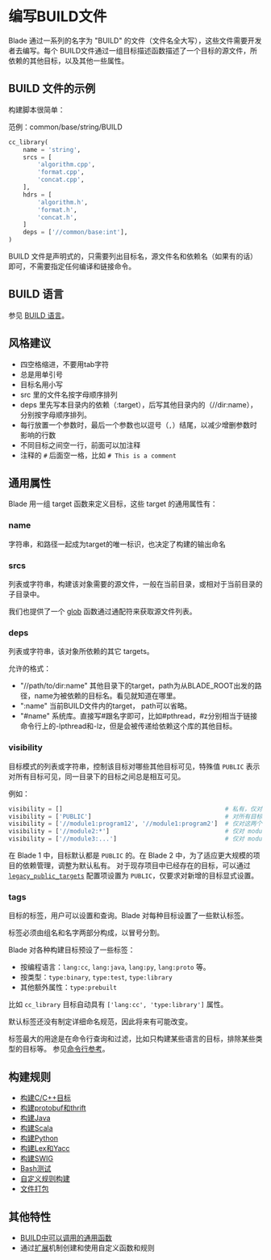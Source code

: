# 编写BUILD文件

Blade 通过一系列的名字为 "BUILD" 的文件（文件名全大写），这些文件需要开发者去编写。每个 BUILD文件通过一组目标描述函数描述了一个目标的源文件，所依赖的其他目标，以及其他一些属性。

## BUILD 文件的示例

构建脚本很简单：

范例：common/base/string/BUILD

```python
cc_library(
    name = 'string',
    srcs = [
        'algorithm.cpp',
        'format.cpp',
        'concat.cpp',
    ],
    hdrs = [
        'algorithm.h',
        'format.h',
        'concat.h',
    ]
    deps = ['//common/base:int'],
)
```

BUILD 文件是声明式的，只需要列出目标名，源文件名和依赖名（如果有的话）即可，不需要指定任何编译和链接命令。

## BUILD 语言

参见 [BUILD 语言](dsl.md)。

## 风格建议

- 四空格缩进，不要用tab字符
- 总是用单引号
- 目标名用小写
- src 里的文件名按字母顺序排列
- deps 里先写本目录内的依赖（:target），后写其他目录内的（//dir:name），分别按字母顺序排列。
- 每行放置一个参数时，最后一个参数也以逗号（`,`）结尾，以减少增删参数时影响的行数
- 不同目标之间空一行，前面可以加注释
- 注释的 `#` 后面空一格，比如 `# This is a comment`

## 通用属性

Blade 用一组 target 函数来定义目标，这些 target 的通用属性有：

### name

字符串，和路径一起成为target的唯一标识，也决定了构建的输出命名

### srcs

列表或字符串，构建该对象需要的源文件，一般在当前目录，或相对于当前目录的子目录中。

我们也提供了一个 [glob](functions.md#glob) 函数通过通配符来获取源文件列表。

### deps

列表或字符串，该对象所依赖的其它 targets。

允许的格式：

- "//path/to/dir:name" 其他目录下的target，path为从BLADE_ROOT出发的路径，name为被依赖的目标名。看见就知道在哪里。
- ":name" 当前BUILD文件内的target， path可以省略。
- "#name" 系统库。直接写#跟名字即可，比如#pthread，#z分别相当于链接命令行上的-lpthread和-lz，但是会被传递给依赖这个库的其他目标。

### visibility

目标模式的列表或字符串，控制该目标对哪些其他目标可见，特殊值 `PUBLIC` 表示对所有目标可见，同一目录下的目标之间总是相互可见。

例如：

```python
visibility = []                                             # 私有，仅对当前 BUILD 文件可见
visibility = ['PUBLIC']                                     # 对所有目标可见
visibility = ['//module1:program12', '//module1:program2']  # 仅对这两个目标可见
visibility = ['//module2:*']                                # 仅对 module2 目录下的目标可见，但不对其子目录可见
visibility = ['//module3:...']                              # 仅对 module3 及其所有子目录下的目标可见
```

在 Blade 1 中，目标默认都是 `PUBLIC` 的。在 Blade 2 中，为了适应更大规模的项目的依赖管理，调整为默认私有。
对于现存项目中已经存在的目标，可以通过 [`legacy_public_targets`](config.md#global_config) 配置项设置为 `PUBLIC`，仅要求对新增的目标显式设置。

### tags

目标的标签，用户可以设置和查询。Blade 对每种目标设置了一些默认标签。

标签必须由组名和名字两部分构成，以冒号分割。

Blade 对各种构建目标预设了一些标签：

- 按编程语言：`lang:cc`, `lang:java`, `lang:py`, `lang:proto` 等。
- 按类型：`type:binary`, `type:test`, `type:library`
- 其他额外属性：`type:prebuilt`

比如 `cc_library` 目标自动具有 `['lang:cc', 'type:library']` 属性。

默认标签还没有制定详细命名规范，因此将来有可能改变。

标签最大的用途是在命令行查询和过滤，比如只构建某些语言的目标，排除某些类型的目标等。
参见[命令行参考](command_line.md)。

## 构建规则

- [构建C/C++目标](build_rules/cc.md)
- [构建protobuf和thrift](build_rules/idl.md)
- [构建Java](build_rules/java.md)
- [构建Scala](build_rules/scala.md)
- [构建Python](build_rules/python.md)
- [构建Lex和Yacc](build_rules/lexyacc.md)
- [构建SWIG](build_rules/swig.md)
- [Bash测试](build_rules/shell.md)
- [自定义规则构建](build_rules/gen_rule.md)
- [文件打包](build_rules/package.md)

## 其他特性

- [BUILD中可以调用的通用函数](functions.md)
- 通过[扩展](build_rules/extension.md)机制创建和使用自定义函数和规则
